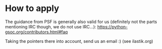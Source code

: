 # How to apply

The guidance from PSF is generally also valid for us (definitely not the parts mentioning IRC though, we do not use IRC...): https://python-gsoc.org/contributors.html#faq

Taking the pointers there into account, send us an email :) (see ilastik.org)
